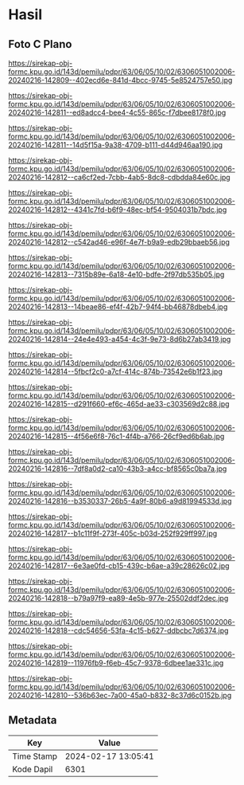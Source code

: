 # Hasil

## Foto C Plano

https://sirekap-obj-formc.kpu.go.id/143d/pemilu/pdpr/63/06/05/10/02/6306051002006-20240216-142809--402ecd6e-841d-4bcc-9745-5e8524757e50.jpg

https://sirekap-obj-formc.kpu.go.id/143d/pemilu/pdpr/63/06/05/10/02/6306051002006-20240216-142811--ed8adcc4-bee4-4c55-865c-f7dbee8178f0.jpg

https://sirekap-obj-formc.kpu.go.id/143d/pemilu/pdpr/63/06/05/10/02/6306051002006-20240216-142811--14d5f15a-9a38-4709-b111-d44d946aa190.jpg

https://sirekap-obj-formc.kpu.go.id/143d/pemilu/pdpr/63/06/05/10/02/6306051002006-20240216-142812--ca6cf2ed-7cbb-4ab5-8dc8-cdbdda84e60c.jpg

https://sirekap-obj-formc.kpu.go.id/143d/pemilu/pdpr/63/06/05/10/02/6306051002006-20240216-142812--4341c7fd-b6f9-48ec-bf54-9504031b7bdc.jpg

https://sirekap-obj-formc.kpu.go.id/143d/pemilu/pdpr/63/06/05/10/02/6306051002006-20240216-142812--c542ad46-e96f-4e7f-b9a9-edb29bbaeb56.jpg

https://sirekap-obj-formc.kpu.go.id/143d/pemilu/pdpr/63/06/05/10/02/6306051002006-20240216-142813--7315b89e-6a18-4e10-bdfe-2f97db535b05.jpg

https://sirekap-obj-formc.kpu.go.id/143d/pemilu/pdpr/63/06/05/10/02/6306051002006-20240216-142813--14beae86-ef4f-42b7-94f4-bb46878dbeb4.jpg

https://sirekap-obj-formc.kpu.go.id/143d/pemilu/pdpr/63/06/05/10/02/6306051002006-20240216-142814--24e4e493-a454-4c3f-9e73-8d6b27ab3419.jpg

https://sirekap-obj-formc.kpu.go.id/143d/pemilu/pdpr/63/06/05/10/02/6306051002006-20240216-142814--5fbcf2c0-a7cf-414c-874b-73542e6b1f23.jpg

https://sirekap-obj-formc.kpu.go.id/143d/pemilu/pdpr/63/06/05/10/02/6306051002006-20240216-142815--d291f660-ef6c-465d-ae33-c303569d2c88.jpg

https://sirekap-obj-formc.kpu.go.id/143d/pemilu/pdpr/63/06/05/10/02/6306051002006-20240216-142815--4f56e6f8-76c1-4f4b-a766-26cf9ed6b6ab.jpg

https://sirekap-obj-formc.kpu.go.id/143d/pemilu/pdpr/63/06/05/10/02/6306051002006-20240216-142816--7df8a0d2-ca10-43b3-a4cc-bf8565c0ba7a.jpg

https://sirekap-obj-formc.kpu.go.id/143d/pemilu/pdpr/63/06/05/10/02/6306051002006-20240216-142816--b3530337-26b5-4a9f-80b6-a9d81994533d.jpg

https://sirekap-obj-formc.kpu.go.id/143d/pemilu/pdpr/63/06/05/10/02/6306051002006-20240216-142817--b1c11f9f-273f-405c-b03d-252f929ff997.jpg

https://sirekap-obj-formc.kpu.go.id/143d/pemilu/pdpr/63/06/05/10/02/6306051002006-20240216-142817--6e3ae0fd-cb15-439c-b6ae-a39c28626c02.jpg

https://sirekap-obj-formc.kpu.go.id/143d/pemilu/pdpr/63/06/05/10/02/6306051002006-20240216-142818--b79a97f9-ea89-4e5b-977e-25502ddf2dec.jpg

https://sirekap-obj-formc.kpu.go.id/143d/pemilu/pdpr/63/06/05/10/02/6306051002006-20240216-142818--cdc54656-53fa-4c15-b627-ddbcbc7d6374.jpg

https://sirekap-obj-formc.kpu.go.id/143d/pemilu/pdpr/63/06/05/10/02/6306051002006-20240216-142819--11976fb9-f6eb-45c7-9378-6dbee1ae331c.jpg

https://sirekap-obj-formc.kpu.go.id/143d/pemilu/pdpr/63/06/05/10/02/6306051002006-20240216-142810--536b63ec-7a00-45a0-b832-8c37d6c0152b.jpg


## Metadata

| Key        | Value               |
| ---------- | ------------------- |
| Time Stamp | 2024-02-17 13:05:41 |
| Kode Dapil | 6301                |



